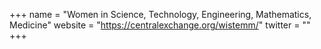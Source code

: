 +++
name = "Women in Science, Technology, Engineering, Mathematics, Medicine"
website = "https://centralexchange.org/wistemm/"
twitter = ""
+++